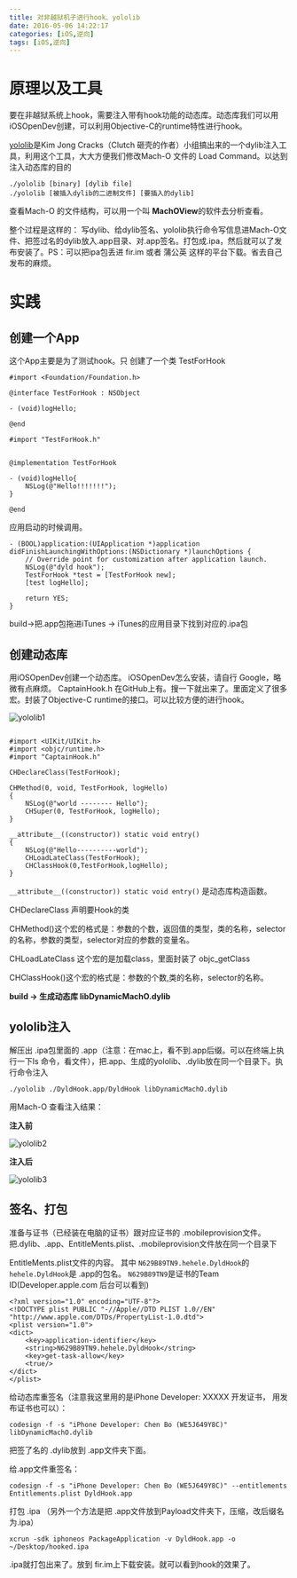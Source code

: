 ```yaml
---
title: 对非越狱机子进行hook、yololib
date: 2016-05-06 14:22:17
categories: [iOS,逆向]
tags: [iOS,逆向]
---
```


# 原理以及工具
要在非越狱系统上hook，需要注入带有hook功能的动态库。动态库我们可以用iOSOpenDev创建，可以利用Objective-C的runtime特性进行hook。

[yololib](https://github.com/KJCracks/yololib)是Kim Jong Cracks（Clutch 砸壳的作者）小组搞出来的一个dylib注入工具，利用这个工具，大大方便我们修改Mach-O 文件的 Load Command。以达到注入动态库的目的

```
./yololib [binary] [dylib file]
./yololib [被插入dylib的二进制文件] [要插入的dylib]
```

查看Mach-O 的文件结构，可以用一个叫 **MachOView**的软件去分析查看。

整个过程是这样的： 写dylib、给dylib签名、yololib执行命令写信息进Mach-O文件、把签过名的dylib放入.app目录、对.app签名。打包成.ipa，然后就可以了发布安装了。PS：可以把ipa包丢进 fir.im 或者 蒲公英 这样的平台下载。省去自己发布的麻烦。

# 实践

## 创建一个App
这个App主要是为了测试hook。只 创建了一个类 TestForHook

```
#import <Foundation/Foundation.h>

@interface TestForHook : NSObject

- (void)logHello;

@end

#import "TestForHook.h"


@implementation TestForHook

- (void)logHello{
    NSLog(@"Hello!!!!!!!");
}

@end

```

应用启动的时候调用。

```
- (BOOL)application:(UIApplication *)application didFinishLaunchingWithOptions:(NSDictionary *)launchOptions {
    // Override point for customization after application launch.
    NSLog(@"dyld hook");
    TestForHook *test = [TestForHook new];
    [test logHello];
    
    return YES;
}
```

build->把.app包拖进iTunes -> iTunes的应用目录下找到对应的.ipa包

## 创建动态库
用iOSOpenDev创建一个动态库。 iOSOpenDev怎么安装，请自行 Google，略微有点麻烦。 CaptainHook.h 在GitHub上有。搜一下就出来了。里面定义了很多宏。封装了Objective-C runtime的接口。可以比较方便的进行hook。

![yololib1](../img/yololib1.png)

```

#import <UIKit/UIKit.h>
#import <objc/runtime.h>
#import "CaptainHook.h"

CHDeclareClass(TestForHook);

CHMethod(0, void, TestForHook, logHello)
{
    NSLog(@"world -------- Hello");
    CHSuper(0, TestForHook, logHello);
}

__attribute__((constructor)) static void entry()
{
    NSLog(@"Hello----------world");
    CHLoadLateClass(TestForHook);
    CHClassHook(0,TestForHook,logHello);
}

```

`__attribute__((constructor)) static void entry()` 是动态库构造函数。

CHDeclareClass 声明要Hook的类

CHMethod()这个宏的格式是：参数的个数，返回值的类型，类的名称，selector的名称，参数的类型，selector对应的参数的变量名。

CHLoadLateClass 这个宏的是加载class，里面封装了 objc_getClass

CHClassHook()这个宏的格式是：参数的个数,类的名称，selector的名称。


**build -> 生成动态库  libDynamicMachO.dylib**

## yololib注入
解压出 .ipa包里面的 .app（注意：在mac上，看不到.app后缀。可以在终端上执行一下ls 命令，看文件），把.app、生成的yololib、.dylib放在同一个目录下。执行命令注入

```
./yololib ./DyldHook.app/DyldHook libDynamicMachO.dylib
```

用Mach-O 查看注入结果：

**注入前**

![yololib2](../img/yololib2.png)

**注入后**

![yololib3](../img/yololib3.png)

## 签名、打包
准备与证书（已经装在电脑的证书）跟对应证书的 .mobileprovision文件。把.dylib、.app、EntitleMents.plist、.mobileprovision文件放在同一个目录下

EntitleMents.plist文件的内容。 其中  `N629B89TN9.hehele.DyldHook`的 `hehele.DyldHook`是 .app的包名。 `N629B89TN9`是证书的Team ID(Developer.apple.com 后台可以看到)

```
<?xml version="1.0" encoding="UTF-8"?>
<!DOCTYPE plist PUBLIC "-//Apple//DTD PLIST 1.0//EN" "http://www.apple.com/DTDs/PropertyList-1.0.dtd">
<plist version="1.0">
<dict>
	<key>application-identifier</key>
	<string>N629B89TN9.hehele.DyldHook</string>
	<key>get-task-allow</key>
	<true/>
</dict>
</plist>

```

给动态库重签名（注意我这里用的是iPhone Developer: XXXXX 开发证书， 用发布证书也可以）：

```
codesign -f -s "iPhone Developer: Chen Bo (WE5J649Y8C)" libDynamicMachO.dylib
```

把签了名的 .dylib放到 .app文件夹下面。

给.app文件重签名：

```
codesign -f -s "iPhone Developer: Chen Bo (WE5J649Y8C)" --entitlements Entitlements.plist DyldHook.app
```

打包 .ipa  （另外一个方法是把 .app文件放到Payload文件夹下，压缩，改后缀名为.ipa）

```
xcrun -sdk iphoneos PackageApplication -v DyldHook.app -o ~/Desktop/hooked.ipa
```

.ipa就打包出来了。放到 fir.im上下载安装。就可以看到hook的效果了。

